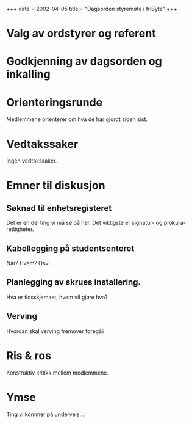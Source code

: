+++
date = 2002-04-05
title = "Dagsorden styremøte i friByte"
+++


# Valg av ordstyrer og referent

# Godkjenning av dagsorden og inkalling

# Orienteringsrunde

Medlemmene orienterer om hva de har gjordt siden sist.

# Vedtakssaker

Ingen vedtakssaker.

# Emner til diskusjon

## Søknad til enhetsregisteret

Det er en del ting vi må se på her. Det viktigste er signatur- og
prokura-rettigheter.

## Kabellegging på studentsenteret

Når? Hvem? Osv\...

## Planlegging av skrues installering.

Hva er tidsskjemaet, hvem vil gjøre hva?

## Verving

Hvordan skal verving fremover foregå?

# Ris & ros

Konstruktiv kritikk mellom medlemmene.

# Ymse

Ting vi kommer på underveis\...
